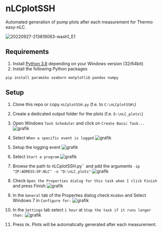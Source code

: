 # nLCplotSSH
Automated generation of pump plots after each measurement for Thermo easy-nLC.

![20220927-213819063-wash1_E1](https://user-images.githubusercontent.com/34959927/192757773-aa028026-5b03-49b7-a45c-fcf99e2b4933.png)


## Requirements
1. Install [Python 3.8](https://www.python.org/downloads/release/python-3810/) depending on your Windows version (32/64bit)
2. Install the following Python packages
```
pip install paramiko seaborn matplotlib pandas numpy
```
## Setup
1. Clone this repo or copy `nLCplotSSH.py` (f.e. to `C:\nLCplotSSH\`)
2. Create a dedicated output folder for the plots (f.e. `D:\nLC_plots\`)
3. Open Windows `Task Scheduler` and click on `Create Basic Task...`
![grafik](https://user-images.githubusercontent.com/34959927/192747529-b66a33b8-8bae-4065-8ed2-b2be9a9c5242.png)

4. Select `When a specific event is logged`
![grafik](https://user-images.githubusercontent.com/34959927/192747913-685e65e6-23cd-40b2-9d0b-618c1deb8355.png)

5. Setup the logging event
![grafik](https://user-images.githubusercontent.com/34959927/192748391-42bc2424-b5e8-41e3-bf46-3bc60d854922.png)

6. Select `Start a program`
![grafik](https://user-images.githubusercontent.com/34959927/192748604-e3e077c4-5e4e-4e66-b4f6-e37cebe1b03d.png)

7. Browse the path to nLCplotSSH.py`` and add the arguments `-ip "IP:ADRESS:OF:NLC" -o "D:\nLC_plots"`
![grafik](https://user-images.githubusercontent.com/34959927/192753822-4288023f-9951-4492-8694-d7de9038f7d4.png)

8. Check `Open the Properties dialog for this task when I click Finish` and press Finish
![grafik](https://user-images.githubusercontent.com/34959927/192754422-0ebab4b7-5788-445c-a2b3-dfa255d40cfd.png)

9. In the `General` tab of the Properties dialog check `Hidden` and Select Windows 7 in `Configure for:`
![grafik](https://user-images.githubusercontent.com/34959927/192755681-83136c8e-35b3-4ced-b6c0-40c4de3a2bf1.png)

10. In the `Settings` tab select `1 hour` at `Stop the task if it runs longer than:`
![grafik](https://user-images.githubusercontent.com/34959927/192757188-793b37f8-1514-484e-9052-8c5d4ed18ffa.png)


11. Press `Ok`. Plots will be automatically generated after each measurement.
